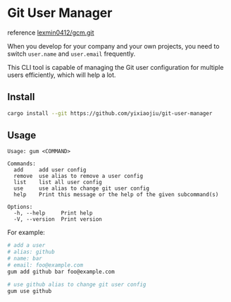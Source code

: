 # Git User Manager

reference [lexmin0412/gcm.git](https://github.com/lexmin0412/gcm.git)

When you develop for your company and your own projects, you need to switch `user.name` and `user.email` frequently.

This CLI tool is capable of managing the Git user configuration for multiple users efficiently, which will help a lot.

## Install

```sh
cargo install --git https://github.com/yixiaojiu/git-user-manager
```

## Usage

```
Usage: gum <COMMAND>

Commands:
  add     add user config
  remove  use alias to remove a user config
  list    list all user config
  use     use alias to change git user config
  help    Print this message or the help of the given subcommand(s)

Options:
  -h, --help     Print help
  -V, --version  Print version
```

For example:

```sh
# add a user
# alias: github
# name: bar
# email: foo@example.com
gum add github bar foo@example.com

# use github alias to change git user config
gum use github
```
